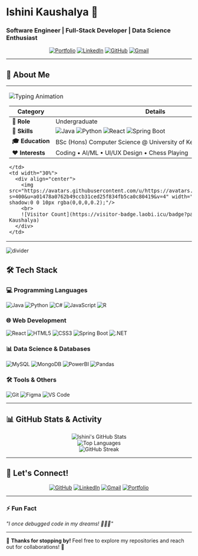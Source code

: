 # **Ishini Kaushalya** 🌟  
### **Software Engineer | Full-Stack Developer | Data Science Enthusiast**  

<div align="center">
  
[![Portfolio](https://img.shields.io/badge/Portfolio-FF5722?style=for-the-badge&logo=google-chrome&logoColor=white)](https://ishini-kaushalya.github.io/)
[![LinkedIn](https://img.shields.io/badge/LinkedIn-Ishini_Kaushalya-0077B5?style=for-the-badge&logo=linkedin)](https://www.linkedin.com/in/ishini-kaushalya-519507320)
[![GitHub](https://img.shields.io/badge/GitHub-Ishini_Kaushalya-181717?style=for-the-badge&logo=github)](https://github.com/Ishini-Kaushalya)
[![Gmail](https://img.shields.io/badge/Gmail-amikaushalya@gmail.com-D14836?style=for-the-badge&logo=gmail&logoColor=white)](mailto:amikaushalya@gmail.com)


</div>

---

## **🚀 About Me**

<table>
  <tr>
    <td width="70%">
      
![Typing Animation](https://readme-typing-svg.demolab.com?font=Fira+Code&size=22&duration=2000&pause=1000&color=FFD700&width=500&lines=Hello+World!;Hi+%F0%9F%91%8B+I'm+Ishini;Software+Engineer;Data+Science+Enthusiast)

| **Category**       | **Details**                                                                 |
|--------------------|-----------------------------------------------------------------------------|
| **🎯 Role**        | Undergraduate                                                               |
| **🔧 Skills**      | ![Java](https://img.shields.io/badge/Java-007396?logo=java&logoColor=white) ![Python](https://img.shields.io/badge/Python-3776AB?logo=python&logoColor=white) ![React](https://img.shields.io/badge/React-61DAFB?logo=react&logoColor=black) ![Spring Boot](https://img.shields.io/badge/Spring_Boot-6DB33F?logo=spring-boot&logoColor=white) |
| **🎓 Education**   | BSc (Hons) Computer Science @ University of Kelaniya (GPA: 3.81/4.0)        |
| **❤️ Interests**   | Coding • AI/ML • UI/UX Design • Chess Playing                               |
      
    </td>
    <td width="30%">
      <div align="center">
        <img src="https://avatars.githubusercontent.com/u/https://avatars.githubusercontent.com/u/186543082?s=400&u=a01478a0762b49ccb31ced25f834fb5ca0c80419&v=4" width="200" style="border-radius:50%;box-shadow:0 0 10px rgba(0,0,0,0.2);"/>
        <br>
        ![Visitor Count](https://visitor-badge.laobi.icu/badge?page_id=Ishini-Kaushalya.Ishini-Kaushalya)
      </div>
    </td>
  </tr>
</table>

![divider](https://raw.githubusercontent.com/andreasbm/readme/master/assets/lines/rainbow.png)

## **🛠️ Tech Stack**  

### **💻 Programming Languages**  
![Java](https://img.shields.io/badge/Java-007396?style=for-the-badge&logo=java&logoColor=white)
![Python](https://img.shields.io/badge/Python-3776AB?style=for-the-badge&logo=python&logoColor=white)
![C#](https://img.shields.io/badge/C%23-239120?style=for-the-badge&logo=c-sharp&logoColor=white)
![JavaScript](https://img.shields.io/badge/JavaScript-F7DF1E?style=for-the-badge&logo=javascript&logoColor=black)
![R](https://img.shields.io/badge/R-276DC3?style=for-the-badge&logo=r&logoColor=white)

### **🌐 Web Development**  
![React](https://img.shields.io/badge/React-61DAFB?style=for-the-badge&logo=react&logoColor=black)
![HTML5](https://img.shields.io/badge/HTML5-E34F26?style=for-the-badge&logo=html5&logoColor=white)
![CSS3](https://img.shields.io/badge/CSS3-1572B6?style=for-the-badge&logo=css3&logoColor=white)
![Spring Boot](https://img.shields.io/badge/Spring_Boot-6DB33F?style=for-the-badge&logo=spring-boot&logoColor=white)
![.NET](https://img.shields.io/badge/.NET-512BD4?style=for-the-badge&logo=dotnet&logoColor=white)

### **📊 Data Science & Databases**  
![MySQL](https://img.shields.io/badge/MySQL-4479A1?style=for-the-badge&logo=mysql&logoColor=white)
![MongoDB](https://img.shields.io/badge/MongoDB-47A248?style=for-the-badge&logo=mongodb&logoColor=white)
![PowerBI](https://img.shields.io/badge/PowerBI-F2C811?style=for-the-badge&logo=powerbi&logoColor=black)
![Pandas](https://img.shields.io/badge/Pandas-150458?style=for-the-badge&logo=pandas&logoColor=white)

### **🛠️ Tools & Others**  
![Git](https://img.shields.io/badge/Git-F05032?style=for-the-badge&logo=git&logoColor=white)
![Figma](https://img.shields.io/badge/Figma-F24E1E?style=for-the-badge&logo=figma&logoColor=white)
![VS Code](https://img.shields.io/badge/VS_Code-007ACC?style=for-the-badge&logo=visual-studio-code&logoColor=white)

---

## **📊 GitHub Stats & Activity**  

<div align="center">
  
![Ishini's GitHub Stats](https://github-readme-stats.vercel.app/api?username=Ishini-Kaushalya&show_icons=true&theme=radical&hide_border=true)  
![Top Languages](https://github-readme-stats.vercel.app/api/top-langs/?username=Ishini-Kaushalya&layout=compact&theme=radical&hide_border=true)  
![GitHub Streak](https://streak-stats.demolab.com/?user=Ishini-Kaushalya&theme=radical&hide_border=true)  

</div>

---

## **🌟 Let's Connect!**  

<div align="center">
  
[![GitHub](https://img.shields.io/badge/GitHub-Ishini_Kaushalya-181717?style=for-the-badge&logo=github)](https://github.com/Ishini-Kaushalya)
[![LinkedIn](https://img.shields.io/badge/LinkedIn-Ishini_Kaushalya-0077B5?style=for-the-badge&logo=linkedin)](https://www.linkedin.com/in/ishini-kaushalya-519507320)
[![Gmail](https://img.shields.io/badge/Gmail-amikaushalya@gmail.com-D14836?style=for-the-badge&logo=gmail&logoColor=white)](mailto:amikaushalya@gmail.com)
[![Portfolio](https://img.shields.io/badge/Portfolio-FF5722?style=for-the-badge&logo=google-chrome&logoColor=white)](https://ishini-kaushalya.github.io/)

</div>

---

### **⚡ Fun Fact**  
*"I once debugged code in my dreams! 💭👩‍💻"*  

---

🌟 **Thanks for stopping by!** Feel free to explore my repositories and reach out for collaborations! 🚀
